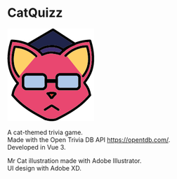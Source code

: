 # CatQuizz

  ![Alt text](/src/assets/cat.png?raw=true "Optional Title")

A cat-themed trivia game.  
Made with the Open Trivia DB API https://opentdb.com/.  
Developed in Vue 3.
  
Mr Cat illustration made with Adobe Illustrator.   
UI design with Adobe XD.
  

